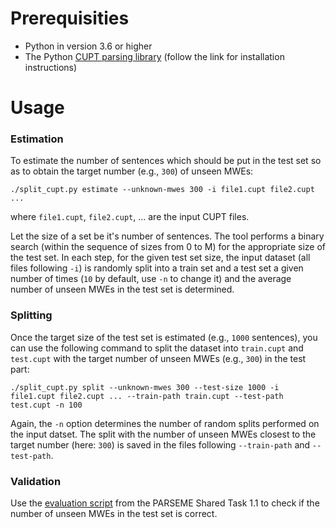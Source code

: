 # Prerequisities

* Python in version 3.6 or higher
* The Python [CUPT parsing library][cupt-parser] (follow the link for installation instructions)

# Usage

### Estimation

To estimate the number of sentences which should be put in the test set so as
to obtain the target number (e.g., `300`) of unseen MWEs:
```
./split_cupt.py estimate --unknown-mwes 300 -i file1.cupt file2.cupt ...
```
where `file1.cupt`, `file2.cupt`, ... are the input CUPT files.

Let the size of a set be it's number of sentences. 
The tool performs a binary search (within the sequence of sizes from 0 to M) for the appropriate size of the test set.  In each step, for
the given test set size, the input dataset (all files following `-i`) is randomly split into a train set and
a test set a given number of times (`10` by default, use `-n` to change it) and
the average number of unseen MWEs in the test set is determined.

### Splitting

Once the target size of the test set is estimated (e.g., `1000` sentences), you
can use the following command to split the dataset into `train.cupt` and
`test.cupt` with the target number of unseen MWEs (e.g., `300`) in the test
part:
```
./split_cupt.py split --unknown-mwes 300 --test-size 1000 -i file1.cupt file2.cupt ... --train-path train.cupt --test-path test.cupt -n 100
```
Again, the `-n` option determines the number of random splits performed on the
input datset.  The split with the number of unseen MWEs closest to the target
number (here: `300`) is saved in the files following `--train-path` and `--test-path`.

### Validation

Use the [evaluation script][parseme-eval-1.1] from the PARSEME Shared Task 1.1
to check if the number of unseen MWEs in the test set is correct.


[cupt-parser]: https://gitlab.com/parseme/cupt-parser#python-cupt-parser "Python CUPT parser"
[parseme-eval-1.1]: https://gitlab.com/parseme/sharedtask-data/blob/master/1.1/bin/evaluate.py "PARSEME ST-1.1 evaluation script"
